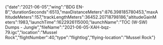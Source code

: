 {"date":"2021-06-05","wing":"BDG EN-B","durationSeconds":6513,"maxDistanceMeters":876.398185780453,"maxAltitudeMeters":157,"trackLengthMeters":36452.20718798186,"altitudeGainMeters":1983,"launchTime":1622926115000,"launchName":"TOC (W-SW) Dumps - Jungle","fileName":"2021-06-05-XAH-bqz-79.igc","location":"Mussel Rock","flightNumber":40,"type":"flightlog","flying-location":"Mussel Rock"}
